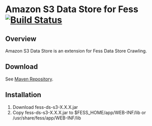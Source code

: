 Amazon S3 Data Store for Fess [![Build Status](https://travis-ci.org/codelibs/fess-ds-s3.svg?branch=master)](https://travis-ci.org/codelibs/fess-ds-s3)
==========================

## Overview

Amazon S3 Data Store is an extension for Fess Data Store Crawling.

## Download

See [Maven Repository](http://central.maven.org/maven2/org/codelibs/fess/fess-ds-s3/).

## Installation

1. Download fess-ds-s3-X.X.X.jar
2. Copy fess-ds-s3-X.X.X.jar to $FESS\_HOME/app/WEB-INF/lib or /usr/share/fess/app/WEB-INF/lib

